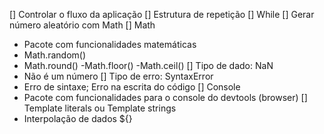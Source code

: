 [] Controlar o fluxo da aplicação
[] Estrutura de repetição
  [] While
[] Gerar número aleatório com Math
[] Math
  - Pacote com funcionalidades matemáticas
  - Math.random()
  - Math.round() -Math.floor() -Math.ceil()
[] Tipo de dado: NaN
  - Não é um número
[] Tipo de erro: SyntaxError
  - Erro de sintaxe; Erro na escrita do código
[] Console
  - Pacote com funcionalidades para o console do devtools (browser)
[] Template literals ou Template strings  
  - Interpolação de dados ${}